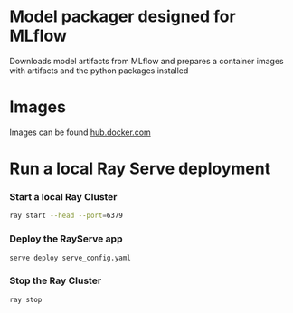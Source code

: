 # Model packager designed for MLflow
Downloads model artifacts from MLflow and prepares a container images with artifacts and the python packages installed

# Images
Images can be found [hub.docker.com](https://hub.docker.com/r/frenoid/model-packager/tags)

# Run a local Ray Serve deployment

### Start a local Ray Cluster
```bash
ray start --head --port=6379
```

### Deploy the RayServe app
```bash
serve deploy serve_config.yaml
```

### Stop the Ray Cluster
```bash
ray stop
```